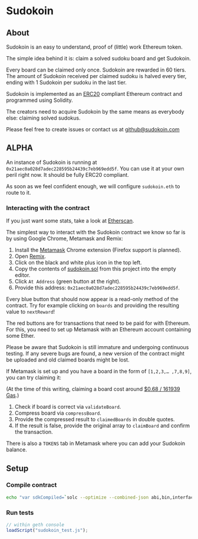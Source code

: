 # Sudokoin

## About

Sudokoin is an easy to understand, proof of (little) work Ethereum token.

The simple idea behind it is: claim a solved sudoku board and get Sudokoin.

Every board can be claimed only once. Sudokoin are rewarded in 60 tiers. The amount of Sudokoin received per claimed sudoku is halved every tier, ending with 1 Sudokoin per sudoku in the last tier.

Sudokoin is implemented as an [ERC20][1] compliant Ethereum contract and programmed using Solidity.

The creators need to acquire Sudokoin by the same means as everybody else: claiming solved sudokus.

Please feel free to create issues or contact us at [github@sudokoin.com](mailto:github@sudokoin.com)

## ALPHA

An instance of Sudokoin is running at `0x21aec0a028d7adec228595b24439c7eb969edd5f`. You can use it at your own peril right now. It should be fully ERC20 compliant.

As soon as we feel confident enough, we will configure `sudokoin.eth` to route to it.

### Interacting with the contract

If you just want some stats, take a look at [Etherscan][2].

The simplest way to interact with the Sudokoin contract we know so far is by using Google Chrome, Metamask and Remix:

1. Install the [Metamask][5] Chrome extension (Firefox support is planned).
2. Open [Remix][3].
3. Click on the black and white plus icon in the top left.
4. Copy the contents of [sudokoin.sol][4] from this project into the empty editor.
5. Click `At Address` (green button at the right).
6. Provide this address: `0x21aec0a028d7adec228595b24439c7eb969edd5f`.

Every blue button that should now appear is a read-only method of the contract. Try for example clicking on `boards` and providing the resulting value to `nextReward`!

The red buttons are for transactions that need to be paid for with Ethereum. For this, you need to set up Metamask with an Ethereum account containing some Ether.

Please be aware that Sudokoin is still immature and undergoing continuous testing. If any severe bugs are found, a new version of the contract might be uploaded and old claimed boards might be lost.

If Metamask is set up and you have a board in the form of `[1,2,3,… ,7,8,9]`, you can try claiming it:

(At the time of this writing, claiming a board cost around [$0.68 / 161939 Gas][6].)

1. Check if board is correct via `validateBoard`.
2. Compress board via `compressBoard`.
3. Provide the compressed result to `claimedBoards` in double quotes.
4. If the result is false, provide the original array to `claimBoard` and confirm the transaction.

There is also a `TOKENS` tab in Metamask where you can add your Sudokoin balance.

## Setup

### Compile contract

```bash
echo "var sdkCompiled=`solc --optimize --combined-json abi,bin,interface sudokoin.sol`" > sudokoin.js
```

### Run tests

```js
// within geth console
loadScript("sudokoin_test.js");
```

[1]: https://github.com/ethereum/EIPs/issues/20
[2]: https://etherscan.io/token/0x21aec0a028d7adec228595b24439c7eb969edd5f
[3]: https://ethereum.github.io/browser-solidity
[4]: https://raw.githubusercontent.com/sudokoin/sudokoin/69903bdf12d4e04f0b371773f66d627923912db9/sudokoin.sol
[5]: https://metamask.io/
[6]: https://etherscan.io/tx/0xa7bd4baf28d1e9ea508b7f3497835ea588f1c4bf6066f651c92cbcd29e82d009
